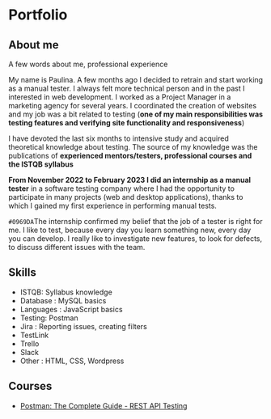 # Portfolio
## About me
A few words about me, professional experience

My name is Paulina. A few months ago I decided to retrain and start working as a manual tester.
I always felt more technical person and in the past I interested in web development. I worked as a Project Manager in a marketing agency for several years.
I coordinated the creation of websites and my job was a bit related to testing (**one of my main responsibilities was testing features and verifying site functionality and responsiveness**)

I have devoted the last six months to intensive study and acquired theoretical knowledge about testing.
The source of my knowledge was the publications of **experienced mentors/testers, professional courses and the ISTQB syllabus**

**From November 2022 to February 2023 I did an internship as a manual tester** in a software testing company where I had the opportunity to participate in many projects (web and desktop applications), thanks to which I gained my first experience in performing manual tests.

`#0969DA`The internship confirmed my belief that the job of a tester is right for me. I like to test, because every day you learn something new, every day you can develop. I really like to investigate new features, to look for defects, to discuss different issues with the team.

## Skills

* ISTQB: Syllabus knowledge
* Database : MySQL basics
* Languages : JavaScript basics 
* Testing: Postman
* Jira : Reporting issues, creating filters
* TestLink
* Trello
* Slack
* Other : HTML, CSS, Wordpress 

## Courses

* [Postman: The Complete Guide - REST API Testing](https://www.udemy.com/course/postman-the-complete-guide/)
